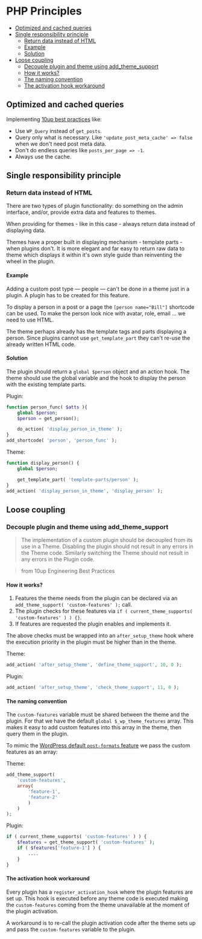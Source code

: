 # PHP Principles

* [Optimized and cached queries](#optimized-and-cached-queries)
* [Single responsibility principle](#single-responsibility-principle)
	* [Return data instead of HTML](#return-data-instead-of-html)
	* [Example](#example)
	* [Solution](#solution)
* [Loose coupling](#loose-coupling)
	* [Decouple plugin and theme using add_theme_support](#decouple-plugin-and-theme-using-add_theme_support)
	* [How it works?](#how-it-works)
	* [The naming convention](#the-naming-convention)
	* [The activation hook workaround](#the-activation-hook-workaround)


## Optimized and cached queries

Implementing [10up best practices](https://10up.github.io/Engineering-Best-Practices/php/) like:

* Use `WP_Query` instead of `get_posts`.
* Query only what is necessary. Like `'update_post_meta_cache' => false` when we don't need post meta data.
* Don't do endless queries like `posts_per_page => -1`.
* Always use the cache.

## Single responsibility principle

### Return data instead of HTML

There are two types of plugin functionality: do something on the admin interface, and/or, provide extra data and features to themes.

When providing for themes - like in this case - always return data instead of displaying data.

Themes have a proper built in displaying mechanism  - template parts - when plugins don't.
It is more elegant and far easy to return raw data to theme which displays it within it's own style guide than reinventing the wheel in the plugin.

#### Example

Adding a custom post type ― people ― can't be done in a theme just in a plugin. A plugin has to be created for this feature. 

To display a person in a post or a page the `[person name="Bill"]` shortcode can be used. To make the person look nice with avatar, role, email ... we need to use HTML.

The theme perhaps already has the template tags and parts displaying a person. Since plugins cannot use `get_template_part` they can't re-use the already written HTML code.

#### Solution

The plugin should return a `global $person` object and an action hook.
The theme should use the global variable and the hook to display the person with the existing template parts.

Plugin:
```php
function person_func( $atts ){
	global $person;
	$person = get_person();

	do_action( 'display_person_in_theme' );
}
add_shortcode( 'person', 'person_func' );
```

Theme:
```php
function display_person() {
	global $person;

	get_template_part( 'template-parts/person' );
}
add_action( 'display_person_in_theme', 'display_person' );
```

## Loose coupling

### Decouple plugin and theme using add_theme_support

> The implementation of a custom plugin should be decoupled from its use in a Theme. Disabling the plugin should not result in any errors in the Theme code. Similarly switching the Theme should not result in any errors in the Plugin code.

> from 10up Engineering Best Practices

#### How it works?

1. Features the theme needs from the plugin can be declared via an `add_theme_support( 'custom-features' );` call. 
2. The plugin checks for these features via `if ( current_theme_supports( 'custom-features' ) ) {}`.
3. If features are requested the plugin enables and implements it.

The above checks must be wrapped into an `after_setup_theme` hook where the execution priority in the plugin must be higher than in the theme. 

Theme:
```php
add_action( 'after_setup_theme', 'define_theme_support', 10, 0 );
```

Plugin:
```php
add_action( 'after_setup_theme', 'check_theme_support', 11, 0 );
```

#### The naming convention

The `custom-features` variable must be shared between the theme and the plugin. For that we have the default `global $_wp_theme_features` array. This makes it easy to add custom features into this array in the theme, then query them in the plugin.

To mimic the [WordPress default `post-formats` feature](https://developer.wordpress.org/themes/functionality/post-formats/) we pass the custom features as an array:

Theme:
```php
add_theme_support(
	'custom-features',
	array(
		'feature-1',
		'feature-2'
		)
	)
);
```

Plugin:
```php
if ( current_theme_supports( 'custom-features' ) ) {
	$features = get_theme_support( 'custom-features' );
	if ( $features['feature-1'] ) {
		....
	}
}
```

#### The activation hook workaround

Every plugin has a `register_activation_hook` where the plugin features are set up.
This hook is executed before any theme code is executed making the `custom-features` coming from the theme unavailable at the moment of the plugin activation.

A workaround is to re-call the plugin activation code after the theme sets up and pass the `custom-features` variable to the plugin.
